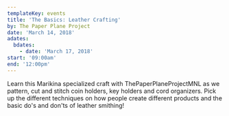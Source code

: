 ```yaml
---
templateKey: events
title: 'The Basics: Leather Crafting'
by: The Paper Plane Project
date: 'March 14, 2018'
adates:
  bdates:
    - date: 'March 17, 2018'
start: '09:00am'
end: '12:00pm'
---
```

Learn this Marikina specialized craft with ThePaperPlaneProjectMNL as we pattern, cut and stitch coin holders, key holders and cord organizers. Pick up the different techniques on how people create different products and the basic do's and don'ts of leather smithing!
